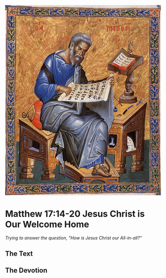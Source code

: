 <img class="intro-right" src="art-matthew.jpg">

# Matthew 17:14-20 Jesus Christ is Our Welcome Home

*Trying to answer the question, "How is Jesus Christ our All-in-all?"*

## The Text

## The Devotion